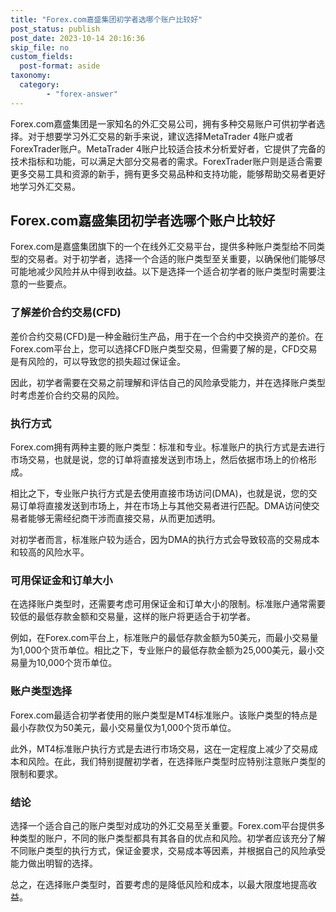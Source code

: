 ```yaml
---
title: "Forex.com嘉盛集团初学者选哪个账户比较好"
post_status: publish
post_date: 2023-10-14 20:16:36
skip_file: no
custom_fields: 
  post-format: aside
taxonomy:
  category:
        - "forex-answer"
---
```


Forex.com嘉盛集团是一家知名的外汇交易公司，拥有多种交易账户可供初学者选择。对于想要学习外汇交易的新手来说，建议选择MetaTrader 4账户或者ForexTrader账户。MetaTrader 4账户比较适合技术分析爱好者，它提供了完备的技术指标和功能，可以满足大部分交易者的需求。ForexTrader账户则是适合需要更多交易工具和资源的新手，拥有更多交易品种和支持功能，能够帮助交易者更好地学习外汇交易。

## Forex.com嘉盛集团初学者选哪个账户比较好

Forex.com是嘉盛集团旗下的一个在线外汇交易平台，提供多种账户类型给不同类型的交易者。对于初学者，选择一个合适的账户类型至关重要，以确保他们能够尽可能地减少风险并从中得到收益。以下是选择一个适合初学者的账户类型时需要注意的一些要点。

### 了解差价合约交易(CFD)

差价合约交易(CFD)是一种金融衍生产品，用于在一个合约中交换资产的差价。在Forex.com平台上，您可以选择CFD账户类型交易，但需要了解的是，CFD交易是有风险的，可以导致您的损失超过保证金。

因此，初学者需要在交易之前理解和评估自己的风险承受能力，并在选择账户类型时考虑差价合约交易的风险。

### 执行方式

Forex.com拥有两种主要的账户类型：标准和专业。标准账户的执行方式是去进行市场交易，也就是说，您的订单将直接发送到市场上，然后依据市场上的价格形成。

相比之下，专业账户执行方式是去使用直接市场访问(DMA)，也就是说，您的交易订单将直接发送到市场上，并在市场上与其他交易者进行匹配。DMA访问使交易者能够无需经纪商干涉而直接交易，从而更加透明。

对初学者而言，标准账户较为适合，因为DMA的执行方式会导致较高的交易成本和较高的风险水平。

### 可用保证金和订单大小

在选择账户类型时，还需要考虑可用保证金和订单大小的限制。标准账户通常需要较低的最低存款金额和交易量，这样的账户将更适合于初学者。

例如，在Forex.com平台上，标准账户的最低存款金额为50美元，而最小交易量为1,000个货币单位。相比之下，专业账户的最低存款金额为25,000美元，最小交易量为10,000个货币单位。

### 账户类型选择

Forex.com最适合初学者使用的账户类型是MT4标准账户。该账户类型的特点是最小存款仅为50美元，最小交易量仅为1,000个货币单位。

此外，MT4标准账户执行方式是去进行市场交易，这在一定程度上减少了交易成本和风险。在此，我们特别提醒初学者，在选择账户类型时应特别注意账户类型的限制和要求。

### 结论

选择一个适合自己的账户类型对成功的外汇交易至关重要。Forex.com平台提供多种类型的账户，不同的账户类型都具有其各自的优点和风险。初学者应该充分了解不同账户类型的执行方式，保证金要求，交易成本等因素，并根据自己的风险承受能力做出明智的选择。

总之，在选择账户类型时，首要考虑的是降低风险和成本，以最大限度地提高收益。